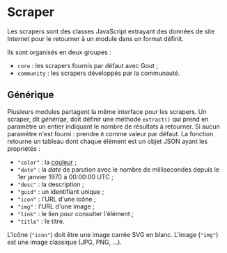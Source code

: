# Scraper

Les scrapers sont des classes JavaScript extrayant des données de site Internet
pour le retourner à un module dans un format définit.

Ils sont organisés en deux groupes :

- `core` : les scrapers fournis par défaut avec Gout ;
- `community` : les scrapers développés par la communauté.

## Générique

Plusieurs modules partagent la même interface pour les scrapers. Un scraper, dit
*génériqe*, doit définir une méthode `extract()` qui prend en paramètre un
entier indiquant le nombre de résultats à retourner. Si aucun paramètre n'est
fourni : prendre `0` comme valeur par défaut. La fonction retourne un tableau
dont chaque élément est un objet JSON ayant les propriétés :

- `"color"` : la
  [couleur](https://developer.mozilla.org/fr/docs/Web/CSS/Type_color) ;
- `"date"` : la *date* de parution avec le nombre de millisecondes depuis le 1er
  janvier 1970 à 00:00:00 UTC ;
- `"desc"` : la description ;
- `"guid"` : un identifiant unique ;
- `"icon"` : l'URL d'une icône ;
- `"img"` : l'URL d'une image ;
- `"link"` : le lien pour consulter l'élément ;
- `"title"` : le titre.

L'icône (`"icon"`) doit être une image carrée SVG en blanc. L'image (`"img"`)
est une image classique (JPG, PNG, ...).
